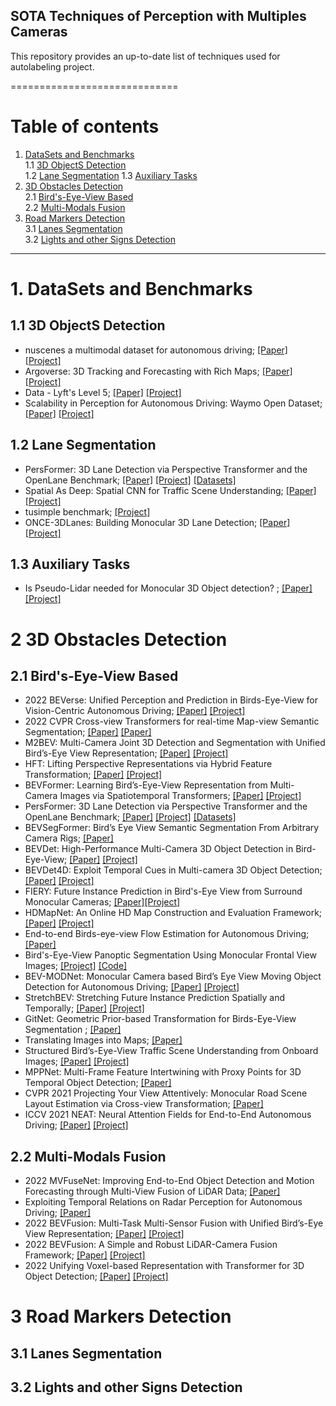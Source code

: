 ## SOTA Techniques of Perception with Multiples Cameras

This repository provides an up-to-date list of techniques used for autolabeling project. 
 
=============================
# Table of contents
1.  [DataSets and Benchmarks](#1)  
    1.1 [3D ObjectS Detection](#1.1)  
    1.2 [Lane Segmentation](#1.2)
    1.3 [Auxiliary Tasks](#1.3)   
2. [3D Obstacles Detection](#2)  
    2.1 [Bird's-Eye-View Based](#2.1)  
    2.2 [Multi-Modals Fusion](#2.2)    
3. [Road Markers Detection](#3)  
    3.1 [Lanes Segmentation](#3.1)  
    3.2 [Lights and other Signs Detection](#3.2)  

----------------------------------
# 1. DataSets and Benchmarks <a name="1"></a>  
## 1.1 3D ObjectS Detection<a name="1.1"></a>
  - nuscenes a multimodal dataset for autonomous driving; [[Paper]](https://arxiv.org/pdf/1903.11027.pdf) [[Project]](https://www.nuscenes.org/) 
  - Argoverse: 3D Tracking and Forecasting with Rich Maps; [[Paper]](https://arxiv.org/pdf/1911.02620.pdf) [[Project]](https://www.argoverse.org/) 
  - Data - Lyft's Level 5; [[Paper]](https://arxiv.org/pdf/2006.14480.pdf) [[Project]](https://level-5.global/data/)
  - Scalability in Perception for Autonomous Driving: Waymo Open Dataset; [[Paper]](https://arxiv.org/pdf/1912.04838.pdf) [[Project]](https://waymo.com/open/) 
  
## 1.2 Lane Segmentation<a name="1.2"></a>  
 - PersFormer: 3D Lane Detection via Perspective Transformer and the OpenLane Benchmark; [[Paper]](https://arxiv.org/pdf/2203.11089.pdf) [[Project]](https://github.com/OpenPerceptionX/PersFormer_3DLane) [[Datasets]](https://github.com/OpenPerceptionX/OpenLane)  
 - Spatial As Deep: Spatial CNN for Traffic Scene Understanding; [[Paper]](https://arxiv.org/pdf/1712.06080.pdf) [[Project]](https://xingangpan.github.io/projects/CULane.html)  
 - tusimple benchmark; [[Project]](https://github.com/TuSimple/tusimple-benchmark/tree/master/doc/lane_detection)   
 - ONCE-3DLanes: Building Monocular 3D Lane Detection; [[Paper]](https://arxiv.org/pdf/2205.00301.pdf) [[Project]](https://once-3dlanes.github.io/)  
## 1.3 Auxiliary Tasks <a name="1.3"></a> 
 - Is Pseudo-Lidar needed for Monocular 3D Object detection? ; [[Paper]](https://arxiv.org/pdf/2108.06417.pdf) [[Project]](https://github.com/TRI-ML/dd3d)  
# 2 3D Obstacles Detection <a name="2"></a>   
## 2.1 Bird's-Eye-View Based<a name="2.1"></a> 
  - 2022 BEVerse: Unified Perception and Prediction in Birds-Eye-View for Vision-Centric Autonomous Driving; [[Paper]](https://arxiv.org/pdf/2205.09743.pdf) [[Project]](https://github.com/zhangyp15/BEVerse)
  - 2022 CVPR Cross-view Transformers for real-time Map-view Semantic Segmentation; [[Paper]](http://www.philkr.net/media/zhou2022crossview.pdf) [[Paper]](https://github.com/bradyz/cross_view_transformers)
  - M2BEV: Multi-Camera Joint 3D Detection and Segmentation with Unified Bird’s-Eye View Representation; [[Paper]](https://arxiv.org/pdf/2204.05088.pdf) [[Project]](https://xieenze.github.io/projects/m2bev/) 
  - HFT: Lifting Perspective Representations via Hybrid Feature Transformation; [[Paper]](https://arxiv.org/pdf/2204.05068.pdf) [[Project]](https://github.com/JiayuZou2020/HFT) 
  - BEVFormer: Learning Bird’s-Eye-View Representation from Multi-Camera Images via Spatiotemporal Transformers; [[Paper]](https://arxiv.org/pdf/2203.17270.pdf) [[Project]](https://github.com/zhiqi-li/BEVFormer)
  - PersFormer: 3D Lane Detection via Perspective Transformer and the OpenLane Benchmark; [[Paper]](https://arxiv.org/pdf/2203.11089.pdf) [[Project]](https://github.com/OpenPerceptionX/PersFormer_3DLane) [[Datasets]](https://github.com/OpenPerceptionX/OpenLane)
   - BEVSegFormer: Bird’s Eye View Semantic Segmentation From Arbitrary Camera Rigs; [[Paper]](https://arxiv.org/pdf/2203.04050.pdf)
   - BEVDet: High-Performance Multi-Camera 3D Object Detection in Bird-Eye-View; [[Paper]](https://arxiv.org/pdf/2112.11790.pdf) [[Project]](https://github.com/HuangJunJie2017/BEVDet) 
   - BEVDet4D: Exploit Temporal Cues in Multi-camera 3D Object Detection; [[Paper]](https://arxiv.org/pdf/2203.17054.pdf) [[Project]](https://github.com/HuangJunJie2017/BEVDet) 
   - FIERY: Future Instance Prediction in Bird's-Eye View from Surround Monocular Cameras; [[Paper]](https://arxiv.org/pdf/2104.10490.pdf)[[Project]](https://github.com/wayveai/fiery) 
   - HDMapNet: An Online HD Map Construction and Evaluation Framework; [[Paper]](https://arxiv.org/pdf/2107.06307.pdf) [[Project]](https://github.com/Tsinghua-MARS-Lab/HDMapNet)  
   - End-to-end Birds-eye-view Flow Estimation for Autonomous Driving; [[Paper]](https://arxiv.org/pdf/2008.01179.pdf)  
   - Bird's-Eye-View Panoptic Segmentation Using Monocular Frontal View Images; [[Project]](http://panoptic-bev.cs.uni-freiburg.de/#main)  [[Code]](https://github.com/robot-learning-freiburg/PanopticBEV)  
   - BEV-MODNet: Monocular Camera based Bird’s Eye View Moving Object Detection for Autonomous Driving; [[Paper]](https://arxiv.org/pdf/2107.04937.pdf)  [[Project]](https://sites.google.com/view/bev-modnet)  
   - StretchBEV: Stretching Future Instance Prediction Spatially and Temporally; [[Paper]](https://arxiv.org/pdf/2203.13641.pdf)  [[Project]](https://sites.google.com/view/bev-modnet)  
   -  GitNet: Geometric Prior-based Transformation for Birds-Eye-View Segmentation ; [[Paper]](https://arxiv.org/pdf/2204.07733.pdf) 
   -  Translating Images into Maps; [[Paper]](https://arxiv.org/pdf/2110.00966.pdf) 
   -  Structured Bird’s-Eye-View Traffic Scene Understanding from Onboard Images; [[Paper]](https://arxiv.org/pdf/2110.01997.pdf) [[Project]](https://github.com/ybarancan/STSU)  
   -  MPPNet: Multi-Frame Feature Intertwining with Proxy Points for 3D Temporal Object Detection; [[Paper]](https://arxiv.org/pdf/2205.05979.pdf)  
   -  CVPR 2021 Projecting Your View Attentively: Monocular Road Scene Layout Estimation via Cross-view Transformation; [[Paper]](https://arxiv.org/pdf/2112.11790.pdf) 
   -  ICCV 2021 NEAT: Neural Attention Fields for End-to-End Autonomous Driving;   [[Paper]]( [[Paper]](https://arxiv.org/pdf/2112.11790.pdf)) [[Project]](https://github.com/autonomousvision/neat)

## 2.2 Multi-Modals Fusion<a name="2.2"></a>   
   - 2022 MVFuseNet: Improving End-to-End Object Detection and Motion Forecasting through Multi-View Fusion of LiDAR Data; [[Paper]](https://arxiv.org/pdf/2104.10772.pdf)  
   - Exploiting Temporal Relations on Radar Perception for Autonomous Driving; [[Paper]](https://arxiv.org/pdf/2204.01184.pdf)  
   - 2022 BEVFusion: Multi-Task Multi-Sensor Fusion with Unified Bird’s-Eye View Representation; [[Paper]](https://arxiv.org/pdf/2205.13542.pdf)  [[Project]](https://bevfusion.mit.edu/)  
   - 2022 BEVFusion: A Simple and Robust LiDAR-Camera Fusion Framework; [[Paper]](https://arxiv.org/abs/2205.13790) [[Project]](https://github.com/ADLab-AutoDrive/BEVFusion) 
   - 2022 Unifying Voxel-based Representation with Transformer for 3D Object Detection; [[Paper]](https://arxiv.org/pdf/2206.00630.pdf) [[Project]](https://github.com/dvlab-research/UVTR) 
    
# 3 Road Markers Detection <a name="3"></a>   
## 3.1 Lanes Segmentation<a name="3.1"></a>   
## 3.2 Lights and other Signs Detection<a name="3.2"></a>   


 
